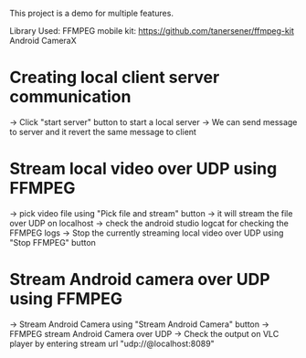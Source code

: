 This project is a demo for multiple features.

Library Used: 
FFMPEG mobile kit: https://github.com/tanersener/ffmpeg-kit
Android CameraX

# Creating local client server communication
-> Click "start server" button to start a local server
-> We can send message to server and it revert the same message to client

# Stream local video over UDP using FFMPEG
-> pick video file using "Pick file and stream" button
-> it will stream the file over UDP on localhost
-> check the android studio logcat for checking the FFMPEG logs
-> Stop the currently streaming local video over UDP using "Stop FFMPEG" button

# Stream Android camera over UDP using FFMPEG
-> Stream Android Camera using "Stream Android Camera" button
-> FFMPEG stream Android Camera over UDP
-> Check the output on VLC player by entering stream url "udp://@localhost:8089"